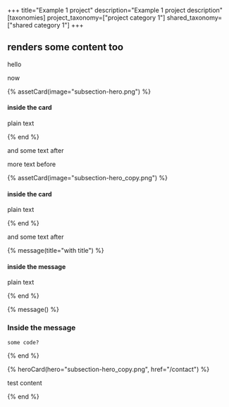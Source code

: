 +++
title="Example 1 project"
description="Example 1 project description"
[taxonomies]
project_taxonomy=["project category 1"]
shared_taxonomy=["shared category 1"]
+++


## renders some content too

hello

now

{% assetCard(image="subsection-hero.png") %}

<h4>inside the card</h4>

plain text

{% end %}


and some text after

more text before

{% assetCard(image="subsection-hero_copy.png") %}

<h4>inside the card</h4>

plain text

{% end %}


and some text after

{% message(title="with title") %}

<h4>inside the message</h4>

plain text

{% end %}


{% message() %}

### Inside the message

    some code?


{% end %}


{% heroCard(hero="subsection-hero_copy.png", href="/contact") %}

test content

{% end %}